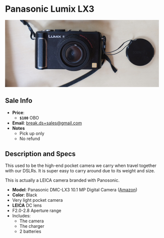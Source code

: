# Panasonic Lumix LX3

![lx3](https://github.com/breakds/moving-sales/blob/master/photo/resized/lx3.png)

## Sale Info

* **Price**:
  * **`$100`** OBO
* **Email**: break.ds+sales@gmail.com
* **Notes**
  * Pick up only
  * No refund

## Description and Specs

This used to be the high-end pocket camera we carry when travel together with our DSLRs. It is super easy to carry around due to its weight and size.

This is actually a LEICA camera branded with Panosonic.

* **Model**: Panasonic DMC-LX3 10.1 MP Digital Camera ([Amazon](https://www.amazon.com/Panasonic-DMC-LX3-Digital-Stabilized-Black/dp/B001CCLBSA))
* **Color**: Black
* Very light pocket camera
* **LEICA** DC lens
* F2.0-2.8 Aperture range
* Includes:
  * The camera
  * The charger
  * 2 batteries

